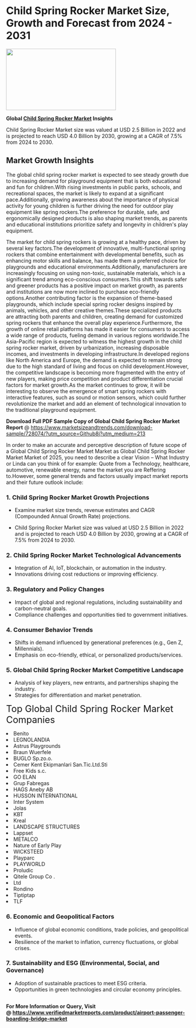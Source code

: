<H1>Child Spring Rocker Market Size, Growth and Forecast from 2024 - 2031</H1><img class="aligncenter size-medium wp-image-584254" src="https://thirdeyenews.in/wp-content/uploads/2024/09/Global-Market-Research-300x168.jpeg" alt="" width="300" height="168" /><p><strong>Global&nbsp;<a href="https://www.marketsizeandtrends.com/download-sample/728074/?utm_source=Github8j?utm_medium=213">Child Spring Rocker Market</a> Insights</strong></p><p>Child Spring Rocker Market size was valued at USD 2.5 Billion in 2022 and is projected to reach USD 4.0 Billion by 2030, growing at a CAGR of 7.5% from 2024 to 2030.</p><p><h2>Market Growth Insights</h2> <p>The global child spring rocker market is expected to see steady growth due to increasing demand for playground equipment that is both educational and fun for children.With rising investments in public parks, schools, and recreational spaces, the market is likely to expand at a significant pace.Additionally, growing awareness about the importance of physical activity for young children is further driving the need for outdoor play equipment like spring rockers.The preference for durable, safe, and ergonomically designed products is also shaping market trends, as parents and educational institutions prioritize safety and longevity in children's play equipment.</p> <p>The market for child spring rockers is growing at a healthy pace, driven by several key factors.The development of innovative, multi-functional spring rockers that combine entertainment with developmental benefits, such as enhancing motor skills and balance, has made them a preferred choice for playgrounds and educational environments.Additionally, manufacturers are increasingly focusing on using non-toxic, sustainable materials, which is a significant trend among eco-conscious consumers.This shift towards safer and greener products has a positive impact on market growth, as parents and institutions are now more inclined to purchase eco-friendly options.Another contributing factor is the expansion of theme-based playgrounds, which include special spring rocker designs inspired by animals, vehicles, and other creative themes.These specialized products are attracting both parents and children, creating demand for customized spring rockers that enhance the overall play experience.Furthermore, the growth of online retail platforms has made it easier for consumers to access a wide range of products, fueling demand in various regions worldwide.The Asia-Pacific region is expected to witness the highest growth in the child spring rocker market, driven by urbanization, increasing disposable incomes, and investments in developing infrastructure.In developed regions like North America and Europe, the demand is expected to remain strong due to the high standard of living and focus on child development.However, the competitive landscape is becoming more fragmented with the entry of new players, making price competition and product differentiation crucial factors for market growth.As the market continues to grow, it will be interesting to observe the emergence of smart spring rockers with interactive features, such as sound or motion sensors, which could further revolutionize the market and add an element of technological innovation to the traditional playground equipment.</p> <p><span class=""><strong>Download Full PDF Sample Copy of Global Child Spring Rocker Market Report</strong> @ <a href="https://www.marketsizeandtrends.com/download-sample/728074/?utm_source=Github8j?utm_medium=213" target="_blank">https://www.marketsizeandtrends.com/download-sample/728074/?utm_source=Github8j?utm_medium=213</a></span></p><p>In order to make an accurate and perceptive description of future scope of a Global&nbsp;Child Spring Rocker Market Market as Global&nbsp;Child Spring Rocker Market Market of 2025, you need to describe a clear Vision &ndash; What Industry or Linda can you think of for example: Quote from a Technology, healthcare, automotive, renewable energy, name the market you are Reffering to.However, some general trends and factors usually impact market reports and their future outlook include:</p><h3>1.&nbsp;<strong>Child Spring Rocker Market Growth Projections</strong></h3><ul><li>Examine market size trends, revenue estimates and CAGR (Compounded Annual Growth Rate) projections.</li><li><p>Child Spring Rocker Market size was valued at USD 2.5 Billion in 2022 and is projected to reach USD 4.0 Billion by 2030, growing at a CAGR of 7.5% from 2024 to 2030.</p></li></ul><h3>2.&nbsp;<strong>Child Spring Rocker Market Technological Advancements</strong></h3><ul><li>Integration of AI, IoT, blockchain, or automation in the industry.</li><li>Innovations driving cost reductions or improving efficiency.</li></ul><h3>3.&nbsp;<strong>Regulatory and Policy Changes</strong></h3><ul><li>Impact of global and regional regulations, including sustainability and carbon-neutral goals.</li><li>Compliance challenges and opportunities tied to government initiatives.</li></ul><h3>4.&nbsp;<strong>Consumer Behavior Trends</strong></h3><ul><li>Shifts in demand influenced by generational preferences (e.g., Gen Z, Millennials).</li><li>Emphasis on eco-friendly, ethical, or personalized products/services.</li></ul><h3>5.&nbsp;<strong>Global Child Spring Rocker Market Competitive Landscape</strong></h3><ul><li>Analysis of key players, new entrants, and partnerships shaping the industry.</li><li>Strategies for differentiation and market penetration.</li></ul><p data-pm-slice="1 1 []"><span style="color: inherit; font-family: inherit; font-size: 25px;">Top Global Child Spring Rocker Market Companies</span></p><div class="" data-test-id=""><p><li>Benito</li><li> LEGNOLANDIA</li><li> Astrus Playgrounds</li><li> Braun Wuerfele</li><li> BUGLO Sp.zo.o.</li><li> Cemer Kent Ekipmanlari San.Tic.Ltd.Sti</li><li> Free Kids s.c.</li><li> GO ELAN</li><li> Grup Fabregas</li><li> HAGS Aneby AB</li><li> HUSSON INTERNATIONAL</li><li> Inter System</li><li> Jolas</li><li> KBT</li><li> Kreal</li><li> LANDSCAPE STRUCTURES</li><li> Lappset</li><li> METALCO</li><li> Nature of Early Play</li><li> WICKSTEED</li><li> Playparc</li><li> PLAYWORLD</li><li> Proludic</li><li> Qitele Group Co .</li><li>Ltd</li><li> Rondino</li><li> Tiptiptap</li><li> TLF</li></p></div><h3>6.&nbsp;<strong>Economic and Geopolitical Factors</strong></h3><ul><li>Influence of global economic conditions, trade policies, and geopolitical events.</li><li>Resilience of the market to inflation, currency fluctuations, or global crises.</li></ul><h3>7.&nbsp;<strong>Sustainability and ESG (Environmental, Social, and Governance)</strong></h3><ul><li>Adoption of sustainable practices to meet ESG criteria.</li><li>Opportunities in green technologies and circular economy principles.</li></ul><h2><strong style="font-size: 14px;">For More Information or Query, Visit @&nbsp;</strong><a style="background-color: #ffffff; font-size: 14px;" href="https://www.marketsizeandtrends.com/report/child-spring-rocker-market/" target="_blank">https://www.verifiedmarketreports.com/product/airport-passenger-boarding-bridge-market</a></h2>
